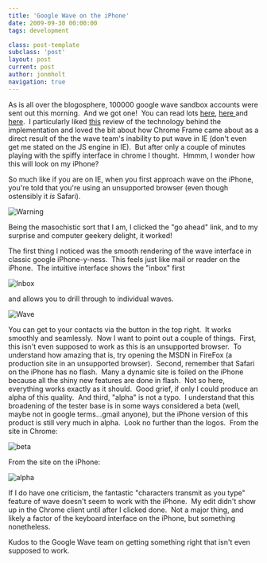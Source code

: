 ```yaml
---
title: 'Google Wave on the iPhone'
date: 2009-09-30 00:00:00 
tags: development

class: post-template
subclass: 'post'
layout: post
current: post
author: jonmholt
navigation: true
---
```

As is all over the blogosphere, 100000 google wave sandbox accounts were sent out this morning.  And we got one!  You can read lots [here](http://www.techcrunch.com/2009/05/28/google-wave-drips-with-ambition-can-it-fulfill-googles-grand-web-vision/), [here ](http://news.cnet.com/8301-17939_109-10255402-2.html)and [here](http://googlewavedev.blogspot.com/).  I particularly liked [this](http://arstechnica.com/open-source/guides/2009/09/surfing-the-google-wave.ars) review of the technology behind the implementation and loved the bit about how Chrome Frame came about as a direct result of the the wave team's inability to put wave in IE (don't even get me stated on the JS engine in IE).  But after only a couple of minutes playing with the spiffy interface in chrome I thought.  Hmmm, I wonder how this will look on my iPhone?  <a name="more"></a>

So much like if you are on IE, when you first approach wave on the iPhone, you're told that you're using an unsupported browser (even though ostensibly it _is_ Safari).

![Warning](http://newblog.e-bydesign.ca/wp-content/uploads/2009/09/photo-3.jpg "Warning")

Being the masochistic sort that I am, I clicked the "go ahead" link, and to my surprise and computer geekery delight, it worked!

The first thing I noticed was the smooth rendering of the wave interface in classic google iPhone-y-ness.  This feels just like mail or reader on the iPhone.  The intuitive interface shows the "inbox" first

![Inbox](http://newblog.e-bydesign.ca/wp-content/uploads/2009/09/photo.jpg "Inbox")

and allows you to drill through to individual waves.

![Wave](http://newblog.e-bydesign.ca/wp-content/uploads/2009/09/photo-2.jpg "Wave")

You can get to your contacts via the button in the top right.  It works smoothly and seamlessly.  Now I want to point out a couple of things.  First, this isn't even supposed to work as this is an unsupported browser.  To understand how amazing that is, try opening the MSDN in FireFox (a production site in an unsupported browser).  Second, remember that Safari on the iPhone has no flash.  Many a dynamic site is foiled on the iPhone because all the shiny new features are done in flash.  Not so here, everything works exactly as it should.  Good grief, if only I could produce an alpha of this quality.  And third, "alpha" is not a typo.  I understand that this broadening of the tester base is in some ways considered a beta (well, maybe not in google terms...gmail anyone), but the iPhone version of this product is still very much in alpha.  Look no further than the logos.  From the site in Chrome:

![beta](http://newblog.e-bydesign.ca/wp-content/uploads/2009/09/beta.jpg "beta")

From the site on the iPhone:

![alpha](http://newblog.e-bydesign.ca/wp-content/uploads/2009/09/alpha.jpg "alpha")

If I do have one criticism, the fantastic "characters transmit as you type" feature of wave doesn't seem to work with the iPhone.  My edit didn't show up in the Chrome client until after I clicked done.  Not a major thing, and likely a factor of the keyboard interface on the iPhone, but something nonetheless.

Kudos to the Google Wave team on getting something right that isn't even supposed to work.
